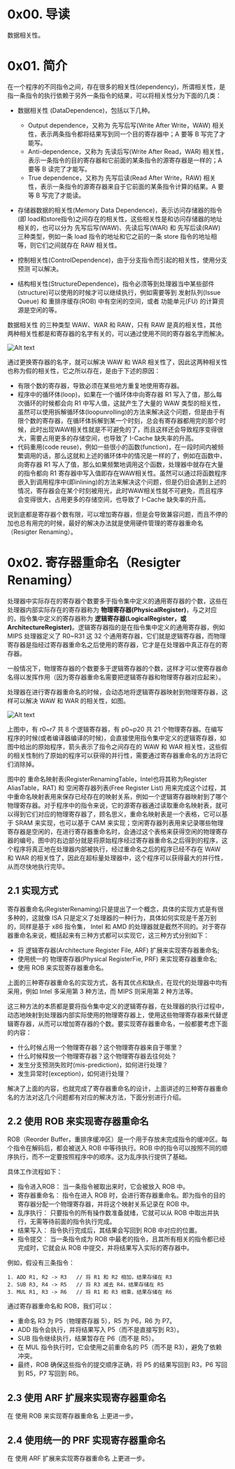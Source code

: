 # 0x00. 导读

数据相关性。

# 0x01. 简介

在一个程序的不同指令之间，存在很多的相关性(dependency)，所谓相关性，是指一条指令的执行依赖于另外一条指令的结果，可以将相关性分为下面的几类：
- 数据相关性 (DataDependence)，包括以下几种。
    - Output dependence，又称为 先写后写(Write After Write，WAW) 相关性，表示两条指令都将结果写到同一个目的寄存器中；A 要等 B 写完了才能写。
    - Anti-dependence，又称为 先读后写(Write After Read，WAR) 相关性，表示一条指令的目的寄存器和它前面的某条指令的源寄存器是一样的；A 要等 B 读完了才能写。
    - True dependence，又称为 先写后读(Read After Write，RAW) 相关性，表示一条指令的源寄存器来自于它前面的某条指令计算的结果。A 要等 B 写完了才能读。

- 存储器数据的相关性(Memory Data Dependence)，表示访问存储器的指令(即 load和store指令)之间存在的相关性，这些相关性是和访问存储器的地址相关的，也可以分为 先写后写(WAW)、先读后写(WAR) 和 先写后读(RAW) 三种类型，例如一条 load 指令的地址和它之前的一条 store 指令的地址相等，则它们之间就存在 RAW 相关性。
  
- 控制相关性(ControlDependence)，由于分支指令而引起的相关性，使用分支预测
可以解决。

- 结构相关性(StructureDependence)，指令必须等到处理器当中某些部件(structure)可以使用的时候才可以继续执行，例如需要等到 发射队列(Issue Queue) 和 重排序缓存(ROB) 中有空闲的空间，或者 功能单元(FU) 的计算资源是空闲的等。
  
数据相关性 的三种类型 WAW、WAR 和 RAW，只有 RAW 是真的相关性，其他两种相关性都是和寄存器的名字有关的，可以通过使用不同的寄存器名字而解决。

![Alt text](../../../pic/CPU/WAW_WAR.png)

通过更换寄存器的名字，就可以解决 WAW 和 WAR 相关性了，因此这两种相关性也称为假的相关性，它之所以存在，是由于下述的原因：
- 有限个数的寄存器，导致必须在某些地方重复地使用寄存器。
- 程序中的循环体(loop)，如果在一个循环体中向寄存器 R1 写入了值，那么每次循环的时候都会向 R1 中写人值，这就产生了大量的 WAW 类型的相关性，虽然可以使用拆解循环体(loopunrolling)的方法来解决这个问题，但是由于有限个数的寄存器，在循环体拆解到某一个时刻，总会有寄存器都用完的那个时候，此时出现WAW相关性就是不可避免的了，而且这样还会导致程序变得很大，需要占用更多的存储空间，也导致了 I-Cache 缺失率的升高。
- 代码重用(code reuse)，例如一些很小的函数(function)，在一段时间内被频繁调用的话，那么这就和上述的循环体中的情况是一样的了，例如在函数中，向寄存器 R1 写人了值，那么如果频繁地调用这个函数，处理器中就存在大量的指令都向 R1 寄存器中写入值即存在WAW相关性。虽然可以通过将函数程序嵌入到调用程序中(即inlining)的方法来解决这个问题，但是仍旧会遇到上述的情况，寄存器会在某个时刻被用光，此时WAW相关性就不可避免，而且程序会变得很大，占用更多的存储空间，也导致了 I-Cache 缺失率的升高。

说到底都是寄存器个数有限，可以增加寄存器，但是会导致兼容问题，而且不停的加也总有用完的时候，最好的解决办法就是使用硬件管理的寄存器重命名（Resigter Renaming）。

# 0x02. 寄存器重命名（Resigter Renaming）

处理器中实际存在的寄存器个数要多于指令集中定义的通用寄存器的个数，这些在处理器内部实际存在的寄存器称为 **物理寄存器(PhysicalRegister)**，与之对应的，指令集中定义的寄存器称为 **逻辑寄存器(LogicalRegister，或 ArchitectureRegister)**。逻辑寄存器指的是在指令集中定义的通用寄存器，例如 MIPS 处理器定义了 R0~R31 这 32 个通用寄存器，它们就是逻辑寄存器，而物理寄存器是指经过寄存器重命名之后使用的寄存器，它才是在处理器中真正存在的寄存器。

一般情况下，物理寄存器的个数要多于逻辑寄存器的个数，这样才可以使寄存器命名得以发挥作用（因为寄存器重命名需要把逻辑寄存器和物理寄存器对应起来）。

处理器在进行寄存器重命名的时候，会动态地将逻辑寄存器映射到物理寄存器，这样可以解决 WAW 和 WAR 的相关性，如图。

![Alt text](../../../pic/CPU/WAW_WAR_rename.png)

上图中，有 r0~r7 共 8 个逻辑寄存器，有 p0~p20 共 21 个物理寄存器。在编写程序的时候(或者编译器编译的时候)，会直接使用指令集中定义的逻辑寄存器，如图中给出的原始程序，箭头表示了指令之间存在的 WAW 和 WAR 相关性，这些假的相关性制约了原始的程序可以获得的并行性，需要通过寄存器重命名的方法将它们消除掉。

图中的 重命名映射表(RegisterRenamingTable，Intel也将其称为Register AliasTable，RAT) 和 空闲寄存器列表(Free Register List) 用来完成这个过程，其中重命名映射表用来保存已经存在的映射关系，例如一个逻辑寄存器映射到了哪个物理寄存器。对于程序中的指令来说，它的源寄存器通过读取重命名映射表，就可以得到它们对应的物理寄存器了，顾名思义，重命名映射表是一个表格，它可以基于 SRAM 来实现，也可以基于 CAM 来实现；空闲寄存器列表用来记录哪些物理寄存器是空闲的，在进行寄存器重命名时，会通过这个表格来获得空闲的物理寄存器的编号。图中的右边部分就是将原始程序经过寄存器重命名之后得到的程序，这个程序将真正地在处理器内部被执行，经过重命名之后的程序已经不存在 WAW 和 WAR 的相关性了，因此在超标量处理器中，这个程序可以获得最大的并行性，从而尽快地执行完毕。

## 2.1 实现方式

寄存器重命名(RegisterRenaming)只是提出了一个概念，具体的实现方式是有很多种的，这就像 ISA 只是定义了处理器的一种行为，具体如何实现是千差万别的，同样是基于 x86 指令集， Intel 和 AMD 的处理器就是截然不同的。对于寄存器重命名来说，概括起来有三种方式都可以实现它，这三种方式分别如下：

- 将 逻辑寄存器(Architecture Register File, ARF) 扩展来实现寄存器重命名;
- 使用统一的 物理寄存器(Physical RegisterFie, PRF) 来实现寄存器重命名;
- 使用 ROB 来实现寄存器重命名。

上面的三种寄存器重命名的实现方式，各有其优点和缺点，在现代的处理器中均有采用，例如 Intel 多采用第 3 种方法，而 MIPS 则采用第 2 种方法等。

这三种方法的本质都是要将指令集中定义的逻辑寄存器，在处理器的执行过程中，动态地映射到处理器内部实际使用的物理寄存器上，使用这些物理寄存器来代替逻辑寄存器，从而可以增加寄存器的个数。要实现寄存器重命名，一般都要考虑下面的内容：
- 什么时候占用一个物理寄存器？这个物理寄存器来自于哪里？
- 什么时候释放一个物理寄存器？这个物理寄存器去往何处？
- 发生分支预测失败时(mis-prediction)，如何进行处理？
- 发生异常时(exception)，如何进行处理？
  
解决了上面的内容，也就完成了寄存器重命名的设计，上面讲述的三种寄存器重命名的方法对这几个问题都有对应的解决方法，下面分别进行介绍。

## 2.2 使用 ROB 来实现寄存器重命名

ROB（Reorder Buffer，重排序缓冲区）是一个用于存放未完成指令的缓冲区。每个指令在解码后，都会被送入 ROB 中等待执行。ROB 中的指令可以按照不同的顺序执行，而不一定要按照程序中的顺序。这为乱序执行提供了基础。

具体工作流程如下：

- 指令进入ROB： 当一条指令被取出来时，它会被放入 ROB 中。
- 寄存器重命名： 指令在进入 ROB 时，会进行寄存器重命名。即为指令的目的寄存器分配一个物理寄存器，并将这个映射关系记录在 ROB 中。
- 乱序执行： 只要指令的所有操作数准备就绪，它就可以从 ROB 中取出并执行，无需等待前面的指令执行完成。
- 结果写入： 指令执行完成后，其结果会写回到 ROB 中对应的位置。
- 指令提交： 当一条指令成为 ROB 中最老的指令，且其所有相关的指令都已经完成时，它就会从 ROB 中提交，并将结果写入实际的寄存器中。

例如，假设有三条指令：
```
1. ADD R1, R2 -> R3   // 将 R1 和 R2 相加，结果存储在 R3
2. SUB R3, R4 -> R5   // 将 R3 减去 R4，结果存储在 R5
3. MUL R1, R3 -> R6   // 将 R1 和 R3 相乘，结果存储在 R6
```

通过寄存器重命名和 ROB，我们可以：

- 重命名 R3 为 P5（物理寄存器 5），R5 为 P6，R6 为 P7。
- ADD 指令会执行，并将结果写入 P5（而不是直接写到 R3）。
- SUB 指令继续执行，结果暂存在 P6（而不是 R5）。
- 在 MUL 指令执行时，它会使用之前重命名的 P5（而不是 R3），避免了依赖冲突。
- 最终，ROB 确保这些指令的提交顺序正确，将 P5 的结果写回到 R3，P6 写回到 R5，P7 写回到 R6。

## 2.3 使用 ARF 扩展来实现寄存器重命名

在 使用 ROB 来实现寄存器重命名 上更进一步。

## 2.4 使用统一的 PRF 实现寄存器重命名

在 使用 ARF 扩展来实现寄存器重命名 上更进一步。